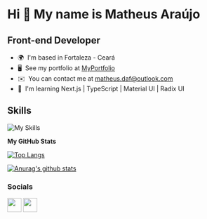 # Hi 👋 My name is Matheus Araújo

## Front-end Developer

- 🌍  I'm based in Fortaleza - Ceará
- 🖥️  See my portfolio at [MyPortfolio](https://matheusaraujo.vercel.app/)
- ✉️  You can contact me at [matheus.daf@outlook.com](mailto:matheus.daf@outlook.com)
- 🧠  I'm learning Next.js | TypeScript | Material UI | Radix UI


## Skills
![My Skills](https://skillicons.dev/icons?i=html,css,react,ts,js,git,nodejs,express,prisma,sqlite,postgres,graphql,apollo,tailwind,sass,styledcomponents,php,laravel)


<b>My GitHub Stats</b>

[![Top Langs](https://github-readme-stats.vercel.app/api/top-langs/?username=MatheusAFD&layout=compact&hide=starlark,objective_c,dart,css,scss,makefile&langs_count=8&theme=radical)](https://github.com/anuraghazra/github-readme-stats)

[![Anurag's github stats](https://github-readme-stats.vercel.app/api?username=MatheusAFD&count_private=true&hide=stars&show_icons=true&theme=radical)](https://github.com/anuraghazra/github-readme-stats)

### Socials

<p align="left"> <a href="https://www.github.com/MatheusAFD" target="_blank" rel="noreferrer"><img src="https://raw.githubusercontent.com/danielcranney/readme-generator/main/public/icons/socials/github.svg" width="32" height="32" /></a> <a href="https://www.linkedin.com/in/matheus-araujof" target="_blank" rel="noreferrer"><img src="https://raw.githubusercontent.com/danielcranney/readme-generator/main/public/icons/socials/linkedin.svg" width="32" height="32" /></a></p>

</div>

